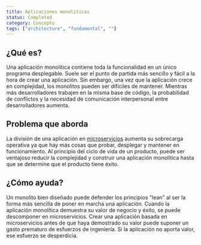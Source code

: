 ```yaml
---
title: Aplicaciones monolíticas
status: Completed
category: Concepto
tags: ["architecture", "fundamental", ""]
---
```


## ¿Qué es?

Una aplicación monolítica contiene toda la funcionalidad en un único programa desplegable.
Suele ser el punto de partida más sencillo y fácil a la hora de crear una aplicación.
Sin embargo, una vez que la aplicación crece en complejidad, los monolitos pueden ser difíciles de mantener.
Mientras más desarrolladores trabajen en la misma base de código, 
la probabilidad de conflictos y la necesidad de comunicación interpersonal entre desarrolladores aumenta. 

## Problema que aborda

La división de una aplicación en [microservicios](/microservices/) aumenta su sobrecarga operativa ya que hay más cosas que probar, desplegar y mantener en funcionamiento. Al principio del ciclo de vida de un producto, puede ser ventajoso reducir la complejidad y construir una aplicación monolítica hasta que se determine que el producto tiene éxito.

## ¿Cómo ayuda?

Un monolito bien diseñado puede defender los principios "lean" al ser la forma más sencilla de poner en marcha una aplicación. Cuando la aplicación monolítica demuestra su valor de negocio y éxito, se puede descomponer en microservicios. Crear una aplicación basada en microservicios antes de que haya demostrado su valor puede suponer un gasto prematuro de esfuerzos de ingeniería. Si la aplicación no aporta valor, ese esfuerzo se desperdicia.

